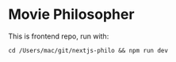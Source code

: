 # Movie Philosopher

This is frontend repo, run with:

```
cd /Users/mac/git/nextjs-philo && npm run dev
```